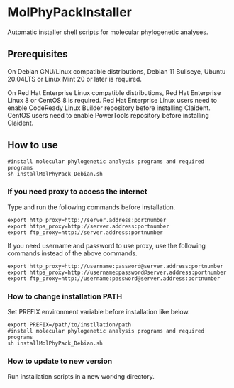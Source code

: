 # MolPhyPackInstaller

Automatic installer shell scripts for molecular phylogenetic analyses.

## Prerequisites

On Debian GNU/Linux compatible distributions, Debian 11 Bullseye, Ubuntu 20.04LTS or Linux Mint 20 or later is required.

On Red Hat Enterprise Linux compatible distributions, Red Hat Enterprise Linux 8 or CentOS 8 is required.
Red Hat Enterprise Linux users need to enable CodeReady Linux Builder repository before installing Claident.
CentOS users need to enable PowerTools repository before installing Claident.

## How to use

```
#install molecular phylogenetic analysis programs and required programs
sh installMolPhyPack_Debian.sh
```

### If you need proxy to access the internet

Type and run the following commands before installation.

```
export http_proxy=http://server.address:portnumber
export https_proxy=http://server.address:portnumber
export ftp_proxy=http://server.address:portnumber
```

If you need username and password to use proxy, use the following commands instead of the above commands.

```
export http_proxy=http://username:password@server.address:portnumber
export https_proxy=http://username:password@server.address:portnumber
export ftp_proxy=http://username:password@server.address:portnumber
```

### How to change installation PATH

Set PREFIX environment variable before installation like below.

```
export PREFIX=/path/to/instllation/path
#install molecular phylogenetic analysis programs and required programs
sh installMolPhyPack_Debian.sh
```

### How to update to new version

Run installation scripts in a new working directory.
